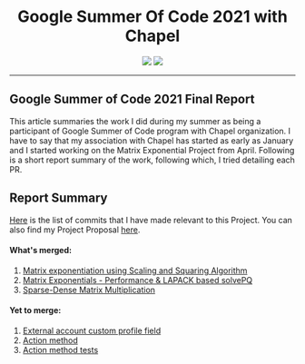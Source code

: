 <div align=center>
  <h1><b> Google Summer Of Code 2021 with Chapel </b></h1>
</div>
<div align=center>
  <img src=https://user-images.githubusercontent.com/29123352/63638548-49064180-c679-11e9-9ffb-35d68650bc7a.png>
  <img src=https://camo.githubusercontent.com/a8a74b3986fa8d06b25c66c7d35cbfd66f1a8f214ce51aad0fedf46673754c46/68747470733a2f2f63686170656c2d6c616e672e6f72672f696d616765732f63686170656c2d6c6f676f2d3230302e706e67>
</div>
<hr>

## Google Summer of Code 2021 Final Report
This article summaries the work I did during my summer as being a participant of Google Summer of Code program with Chapel organization. I have to say that my association with Chapel has started as early as January and I started working on the Matrix Exponential Project from April. Following is a short report summary of the work, following which, I tried detailing each PR.

## Report Summary
[Here](https://github.com/chapel-lang/chapel/commits?author=prashanth018&since=2021-04-01&until=2021-08-31) is the list of commits that I have made relevant to this Project. You can also find my Project Proposal [here](https://github.com/prashanth018/GSoC-21/blob/main/Matrix%20Exponentials%20Proposal.pdf).

#### What's merged:
1. [Matrix exponentiation using Scaling and Squaring Algorithm](https://github.com/chapel-lang/chapel/pull/17523)
2. [Matrix Exponentials - Performance & LAPACK based solvePQ](https://github.com/chapel-lang/chapel/pull/17966)
3. [Sparse-Dense Matrix Multiplication](https://github.com/chapel-lang/chapel/pull/18152)

#### Yet to merge:
1. [External account custom profile field](https://github.com/chapel-lang/chapel/pull/18149)
2. [Action method]()
3. [Action method tests]()
